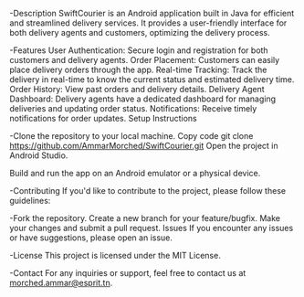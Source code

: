 -Description
SwiftCourier is an Android application built in Java for efficient and streamlined delivery services. It provides a user-friendly interface for both delivery agents and customers, optimizing the delivery process.

-Features
User Authentication: Secure login and registration for both customers and delivery agents.
Order Placement: Customers can easily place delivery orders through the app.
Real-time Tracking: Track the delivery in real-time to know the current status and estimated delivery time.
Order History: View past orders and delivery details.
Delivery Agent Dashboard: Delivery agents have a dedicated dashboard for managing deliveries and updating order status.
Notifications: Receive timely notifications for order updates.
Setup Instructions

-Clone the repository to your local machine.
Copy code
git clone https://github.com/AmmarMorched/SwiftCourier.git
Open the project in Android Studio.

Build and run the app on an Android emulator or a physical device.

-Contributing
If you'd like to contribute to the project, please follow these guidelines:

-Fork the repository.
Create a new branch for your feature/bugfix.
Make your changes and submit a pull request.
Issues
If you encounter any issues or have suggestions, please open an issue.

-License
This project is licensed under the MIT License.

-Contact
For any inquiries or support, feel free to contact us at morched.ammar@esprit.tn.

